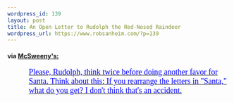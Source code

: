 ```yaml
--- 
wordpress_id: 139
layout: post
title: An Open Letter to Rudolph the Red-Nosed Raindeer
wordpress_url: https://www.robsanheim.com/?p=139
---
```

<h4>via <a href="https://www.mcsweeneys.net/">McSweeny's:</a></h4>
<a href="https://www.mcsweeneys.net/links/openletters/#RudolphtheRedNosedRei"><blockquote style="font-size: large; font-family: serif; color:blue; border-left: none">Please, Rudolph, think twice before doing another favor for Santa. Think about this: If you rearrange the letters in "Santa," what do you get? I don't think that's an accident.</blockquote></a>

